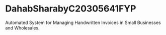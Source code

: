 # DahabSharabyC20305641FYP
Automated System for Managing Handwritten Invoices in Small Businesses and Wholesales.
